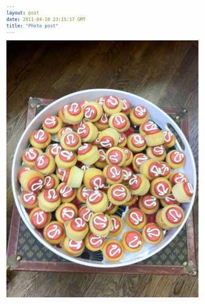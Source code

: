 ```yaml
---
layout: post
date: 2011-04-10 23:15:17 GMT
title: "Photo post"
---
```

![travisj](/images/d2143f5fed663a9d71b479e3261214577ccf0c29d334ee6277b52d5ccdfdffda.jpg)


